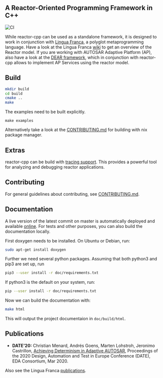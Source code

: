 A Reactor-Oriented Programming Framework in C++
---

![CI](https://github.com/lf-lang/reactor-cpp/workflows/CI/badge.svg)

While reactor-cpp can be used as a standalone framework, it is designed to work
in conjunction with [Lingua Franca](https://github.com/lf-lang/lingua-franca/),
a polyglot metaprogramming language. Have a look at the Lingua Franca
[wiki](https://github.com/lf-lang/lingua-franca/wiki) to get an overview of the
Reactor model. If you are working with AUTOSAR Adaptive Platform (AP), also
have a look at the [DEAR framework](https://github.com/tud-ccc/dear), which in
conjunction with reactor-cpp allows to implement AP Services using the reactor
model.


## Build

```sh
mkdir build
cd build
cmake ..
make
```

The examples need to be built explicitly.

```
make examples
```

Alternatively take a look at the [CONTRIBUTING.md](CONTRIBUTING.md) for building with nix package manager.

## Extras

reactor-cpp can be build with [tracing support](https://github.com/lf-lang/reactor-cpp/tree/master/tracing). This provides a powerful tool for analyzing and debugging reactor applications.

## Contributing

For general guidelines about contributing, see [CONTRIBUTING.md](CONTRIBUTING.md).

## Documentation

A live version of the latest commit on master is automatically deployed and
available [online](https://lf-lang.github.io/reactor-cpp/index.html). For tests
and other purposes, you can also build the documentation locally.

First doxygen needs to be installed. On Ubuntu or Debian, run:
```sh
sudo apt-get install doxygen
```

Further we need several python packages. Assuming that both python3 and pip3
are set up, run
```sh
pip3 --user install -r doc/requirements.txt
```
If python3 is the default on your system, run:
```sh
pip --user install -r doc/requirements.txt
```

Now we can build the documentation with:
```sh
make html
```

This will output the project documentaion in `doc/build/html`.

## Publications

* **DATE'20:** Christian Menard, Andrés Goens, Marten Lohstroh, Jeronimo Castrillon, [Achieving Determinism in Adaptive AUTOSAR](https://arxiv.org/pdf/1912.01367), Proceedings of the 2020 Design, Automation and Test in Europe Conference (DATE), EDA Consortium, Mar 2020.

Also see the Lingua Franca [publications](https://github.com/lf-lang/lingua-franca/wiki/Publications-and-Presentations).
